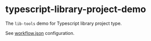 # typescript-library-project-demo

The `lib-tools` demo for Typescript library project type.

See [workflow.json](https://github.com/lib-tools/lib-tools/blob/master/samples/typescript-library-project-demo/workflow.json) configuration.
